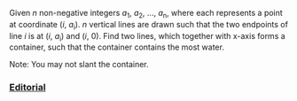 Given *n* non-negative integers *a*<sub>1</sub>, *a*<sub>2</sub>, ..., *a*<sub>n</sub>, where each represents a point at coordinate (*i*, *a*<sub>i</sub>). *n* vertical lines are drawn such that the two endpoints of line *i* is at (*i*, *a*<sub>i</sub>) and (*i*, 0). Find two lines, which together with x-axis forms a container, such that the container contains the most water.

Note: You may not slant the container.

### [Editorial](https://leetcode.com/articles/container-most-water/)
